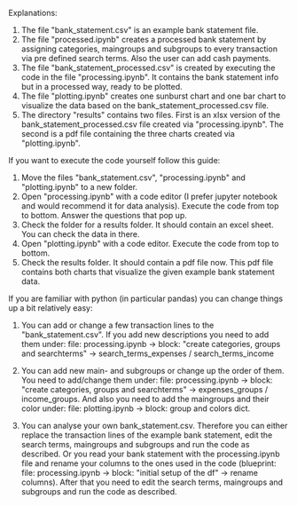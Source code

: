 Explanations:

1. The file "bank_statement.csv" is an example bank statement file.
2. The file "processed.ipynb" creates a processed bank statement by assigning categories, maingroups and subgroups to every transaction via pre defined search terms. Also the user can add cash payments.
3. The file "bank_statement_processed.csv" is created by executing the code in the file "processing.ipynb". It contains the bank statement info but in a processed way, ready to be plotted.
4. The file "plotting.ipynb" creates one sunburst chart and one bar chart to visualize the data based on the bank_statement_processed.csv file.
5. The directory "results" contains two files. First is an xlsx version of the bank_statement_processed.csv file created via "processing.ipynb". The second is a pdf file containing the three charts created via "plotting.ipynb".



If you want to execute the code yourself follow this guide:

1. Move the files "bank_statement.csv", "processing.ipynb" and "plotting.ipynb" to a new folder.
2. Open "processing.ipynb" with a code editor (I prefer jupyter notebook and would recommend it for data analysis). Execute the code from top to bottom. Answer the questions that pop up.
3. Check the folder for a results folder. It should contain an excel sheet. You can check the data in there.
4. Open "plotting.ipynb" with a code editor. Execute the code from top to bottom.
5. Check the results folder. It should contain a pdf file now. This pdf file contains both charts that visualize the given example bank statement data.




If you are familiar with python (in particular pandas) you can change things up a bit relatively easy:

1. You can add or change a few transaction lines to the "bank_statement.csv".
   If you add new descriptions you need to add them under: file: processing.ipynb -> block: "create categories, groups and searchterms" -> search_terms_expenses / search_terms_income
   
2. You can add new main- and subgroups or change up the order of them.
   You need to add/change them under: file: processing.ipynb -> block: "create categories, groups and searchterms" -> expenses_groups / income_groups.
   And also you need to add the maingroups and their color under: file: plotting.ipynb -> block: group and colors dict.
   
3. You can analyse your own bank_statement.csv. Therefore you can either replace the transaction lines of the example bank statement, edit the search terms, maingroups and subgroups and run the code as described.
   Or you read your bank statement with the processing.ipynb file and rename your columns to the ones used in the code (blueprint: file: processing.ipynb -> block: "initial setup of the df" -> rename columns). After that you need to edit the search terms, maingroups and subgroups and run the code as described.